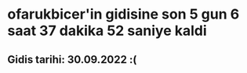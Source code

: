 # ofarukbicer'in gidisine son 5 gun 6 saat 37 dakika 52 saniye kaldi

## Gidis tarihi: 30.09.2022 :(